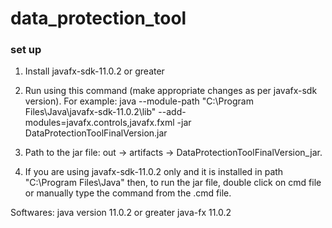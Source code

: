 # data_protection_tool

### set up
1.  Install javafx-sdk-11.0.2 or greater
2.  Run using this command (make appropriate changes as per javafx-sdk version).
    For example: java --module-path "C:\Program Files\Java\javafx-sdk-11.0.2\lib" --add-modules=javafx.controls,javafx.fxml -jar DataProtectionToolFinalVersion.jar

3.  Path to the jar file: out -> artifacts -> DataProtectionToolFinalVersion_jar.
4.  If you are using javafx-sdk-11.0.2 only and it is installed in path "C:\Program Files\Java\" then, to run the jar file, double click on cmd file or manually type the command from the .cmd file.

Softwares:
java version 11.0.2 or greater
java-fx 11.0.2
